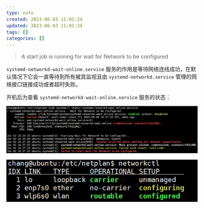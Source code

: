 ```yaml
---
type: note
created: 2023-06-03 11:01:24
updated: 2023-06-03 11:01:24
tags: []
categories: []
---
```


> A start job is running for wait for Network to be configured

`systemd-networkd-wait-online.service` 服务的作用是等待网络连线成功，在默认情况下它会一直等待到所有被其监视且由 `systemd-networkd.service` 管理的网络接口链接成功或者超时失败。

开机后为查看 `systemd-networkd-wait-online.service` 服务的状态：

![](附件/image/ubuntu启动时等待网络时间过长_image_1.png)

![](附件/image/ubuntu启动时等待网络时间过长_image_2.png)

